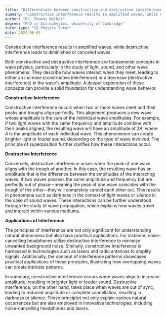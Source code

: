 ```yaml
---
title: "Differentiate between constructive and destructive interference"
summary: "Constructive interference results in amplified waves, while destructive interference results in diminished or cancelled waves."
author: "Dr. Thomas Walker"
degree: "PhD in Astrophysics, University of Cambridge"
tutor_type: "IB Physics Tutor"
date: 2024-06-01
---
```


Constructive interference results in amplified waves, while destructive interference leads to diminished or canceled waves.

Both constructive and destructive interference are fundamental concepts in wave physics, particularly in the study of light, sound, and other wave phenomena. They describe how waves interact when they meet, leading to either an increase (constructive interference) or a decrease (destructive interference) in the wave's amplitude. A deeper exploration of these concepts can provide a solid foundation for understanding wave behavior.

**Constructive Interference**

Constructive interference occurs when two or more waves meet and their peaks and troughs align perfectly. This alignment produces a new wave whose amplitude is the sum of the individual wave amplitudes. For example, if two light waves with the same frequency and amplitude combine with their peaks aligned, the resulting wave will have an amplitude of $2A$, where $A$ is the amplitude of each individual wave. This phenomenon can create brighter light or louder sound, depending on the type of wave involved. The principle of superposition further clarifies how these interactions occur.

**Destructive Interference**

Conversely, destructive interference arises when the peak of one wave aligns with the trough of another. In this case, the resulting wave has an amplitude that is the difference between the amplitudes of the interacting waves. If two waves possess the same amplitude and frequency but are perfectly out of phase—meaning the peak of one wave coincides with the trough of the other—they will completely cancel each other out. This results in phenomena such as darkness in the context of light waves or silence in the case of sound waves. These interactions can be further understood through the study of wave propagation, which explains how waves travel and interact within various mediums.

**Applications of Interference**

The principles of interference are not only significant for understanding natural phenomena but also have practical applications. For instance, noise-cancelling headphones utilize destructive interference to minimize unwanted background noise. Similarly, constructive interference is harnessed in technologies such as lasers and radio antennas to amplify signals. Additionally, the concept of interference patterns showcases practical applications of these principles, illustrating how overlapping waves can create intricate patterns.

In summary, constructive interference occurs when waves align to increase amplitude, resulting in brighter light or louder sound. Destructive interference, on the other hand, takes place when waves are out of sync, leading to reduced amplitude or complete cancellation, resulting in darkness or silence. These principles not only explain various natural occurrences but are also employed in innovative technologies, including noise-cancelling headphones and lasers.
    